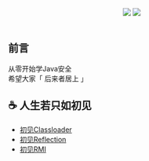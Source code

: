 <div align="center">
    <a href="https://github.com/tangxiaofeng7/JavaLearning"> <img src="https://badgen.net/lgtm/langs/g/tangxiaofeng7/JavaLearning/java"></a>
    <a href="https://github.com/tangxiaofeng7/JavaLearning"> <img src="https://badgen.net/github/stars/tangxiaofeng7/JavaLearning?icon=github&color=4ab8a1"></a>
</div>
<br>

## 前言
从零开始学Java安全<br>
希望大家「 后来者居上 」


## :coffee: 人生若只如初见
- [初见Classloader]()
- [初见Reflection]()
- [初见RMI]()




